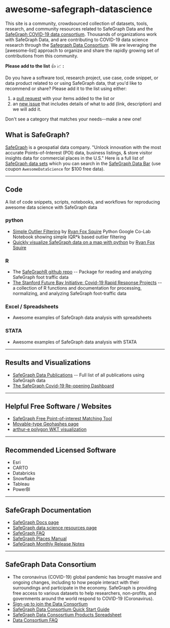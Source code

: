 # awesome-safegraph-datascience

This site is a community, crowdsourced collection of datasets, tools, research, and community resources related to 
SafeGraph Data and the [SafeGraph COVID-19 data consortium](https://www.safegraph.com/covid-19-data-consortium). Thousands of organizations work with SafeGraph Data, and are contributing to COVID-19 data science research through the [Safegraph Data Consortium](https://github.com/SafeGraphInc/awesome-safegraph-datascience#safegraph-data-consortium). We are leveraging the [awesome-list] approach to organize and share the rapidly growing set of contributions from this community.

**Please add to the list** :thumbsup: :chart_with_upwards_trend: **:**

Do you have a software tool, research project, use case, code snippet, or data product related to or using SafeGraph data, that you'd like to recommend or share? Please add it to the list using either:

1) a [pull request](https://help.github.com/en/github/collaborating-with-issues-and-pull-requests/creating-a-pull-request) with your items added to the list
or 
2) an [new issue](https://github.com/SafeGraphInc/awesome-safegraph-datascience/issues/new/choose) that includes details of what to add (link, description) and we will add it. 

Don't see a category that matches your needs--make a new one! 

## What is SafeGraph?

[SafeGraph](https://www.safegraph.com/) is a geospatial data company. "Unlock innovation with the most accurate Points-of-Interest (POI) data, business listings, & store visitor insights data for commercial places in the U.S." Here is a full list of [SafeGraph data sets](https://docs.safegraph.com/docs/places-schema) which you can search in the [SafeGraph Data Bar](https://shop.safegraph.com/) (use coupon `AwesomeDataScience` for $100 free data).

----------
## Code
A list of code snippets, scripts, notebooks, and workflows for reproducing awesome data science with SafeGraph data

### python
* [Simple Outlier Filtering](https://colab.research.google.com/drive/1LwQNJp9qI0abUzd5jYwT_xJTHJ98iZsD#sandboxMode=true) by [Ryan Fox Squire](https://github.com/ryanfoxsquire) Python Google Co-Lab Notebook showing simple IQR\*k based outlier filtering
* [Quickly visualize SafeGraph data on a map with python](https://colab.research.google.com/drive/1_0KvKUMYP1mf6ZAhM0X4LTDUPHzsz40e#offline=true&sandboxMode=true) by [Ryan Fox Squire](https://github.com/ryanfoxsquire)

### R
* The [SafeGraphR github repo](https://github.com/SafeGraphInc/SafeGraphR) -- Package for reading and analyzing SafeGraph foot traffic data
* [The Stanford Future Bay Initiative: Covid-19 Rapid Response Projects](stanfordfuturebay.github.io/covid19) -- a collection of R functions and documentation for processing, normalizing, and analyzing SafeGraph foot-traffic data

### Excel / Spreadsheets
* Awesome examples of SafeGraph data analysis with spreadsheets

### STATA
* Awesome examples of SafeGraph data analysis with STATA

----------
## Results and Visualizations
* [SafeGraph Data Publications](https://www.safegraph.com/publications) -- Full list of all publications using SafeGraph data
* [The SafeGraph Covid-19 Re-opening Dashboard](https://www.safegraph.com/dashboard/reopening-the-economy-foot-traffic)

----------
## Helpful Free Software / Websites 
* [SafeGraph Free Point-of-interest Matching Tool](https://docs.safegraph.com/docs/matching-service-overview)
* [Movable-type Geohashes page](https://www.movable-type.co.uk/scripts/geohash.html)
* [arthur-e polygon WKT visualization](https://arthur-e.github.io/Wicket/sandbox-gmaps3.html)


----------
## Recommended Licensed Software
* Esri
* CARTO
* Databricks
* Snowflake
* Tableau
* PowerBI


----------
## SafeGraph Documentation
* [SafeGraph Docs page](https://docs.safegraph.com/docs)
* [SafeGraph data science resources page](https://docs.safegraph.com/docs/data-science-resources)
* [SafeGraph FAQ](https://docs.safegraph.com/docs/faqs)
* [SafeGraph Places Manual](https://docs.safegraph.com/docs/places-manual)
* [SafeGraph Monthly Release Notes](https://docs.safegraph.com/changelog)


----------
## SafeGraph Data Consortium
* The coronavirus (COVID-19) global pandemic has brought massive and ongoing changes, including to how people interact with their surroundings and participate in the economy. SafeGraph is providing free access to various datasets to help researchers, non-profits, and governments around the world respond to COVID-19 (Coronavirus).
* [Sign-up to join the Data Consortium](https://www.safegraph.com/covid-19-data-consortium)
* [SafeGraph Data Consortium Quick Start Guide](https://docs.google.com/document/d/1Xx-nzOX1qF3WfOpg4D8aemwFrrAkQaJuT0-1-CbgxQs/edit?usp=sharing)
* [SafeGraph Data Consosrtium Products Spreadsheet](https://docs.google.com/spreadsheets/d/1UNWvPzkUTTlXBZ6M6iGhM_7sr8h-MxsZdE7iOszkAmk/edit#gid=0)
* [Data Consortium FAQ](https://docs.google.com/document/d/1h-pkpIZWeynF3_BcylRmgeWS7282kIUGoM0TSSIUhgM/edit?usp=sharing)





